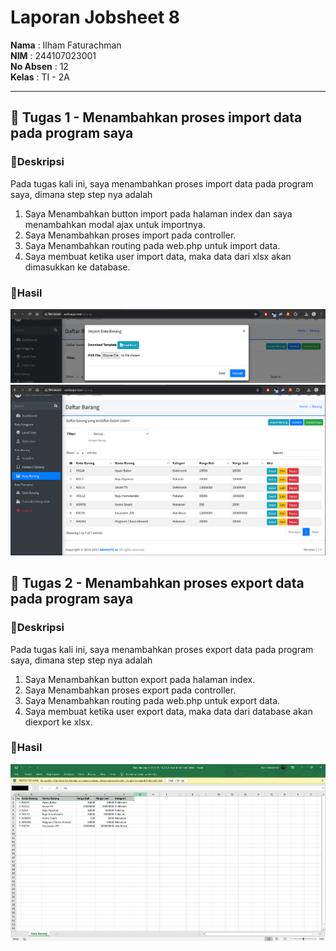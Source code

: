 # Laporan Jobsheet 8

**Nama**  : Ilham Faturachman  
**NIM**   : 244107023001  
**No Absen** : 12  
**Kelas** : TI - 2A  

---

## 📌 Tugas 1 - Menambahkan proses import data pada program saya

### 📝Deskripsi
Pada tugas kali ini, saya menambahkan proses import data pada program saya, dimana step step nya adalah

1. Saya Menambahkan button import pada halaman index dan saya menambahkan modal ajax untuk importnya.
2. Saya Menambahkan proses import pada controller.
3. Saya Menambahkan routing pada web.php untuk import data.
4. Saya membuat ketika user import data, maka data dari xlsx akan dimasukkan ke database.

### 📝Hasil
![Modal Import](Screenshot%20Laporan/Tugas1/t-1.png)
![Setelah Import](Screenshot%20Laporan/Tugas1/t-2.png)

## 📌 Tugas 2 - Menambahkan proses export data pada program saya

### 📝Deskripsi
Pada tugas kali ini, saya menambahkan proses export data pada program saya, dimana step step nya adalah

1. Saya Menambahkan button export pada halaman index.
2. Saya Menambahkan proses export pada controller.
3. Saya Menambahkan routing pada web.php untuk export data.
4. Saya membuat ketika user export data, maka data dari database akan diexport ke xlsx.

### 📝Hasil
![Data Hasil Export](Screenshot%20Laporan/Tugas2/t-1.png)
